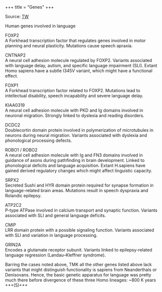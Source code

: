 +++
title = "Genes"
+++

Source: [TW](https://x.com/blog_supplement/status/1948263777184387577)

Human genes involved in language

FOXP2  
A Forkhead transcription factor that regulates genes involved in motor planning and neural plasticity. Mutations cause speech apraxia.  

CNTNAP2  
A neural cell adhesion molecule regulated by FOXP2. Variants associated with language delay, autism, and specific language impairment (SLI). Extant Homo sapiens have a subtle I345V variant, which might have a functional effect.  

FOXP1  
A Forkhead transcription factor related to FOXP2. Mutations lead to intellectual disability, speech incapability and severe language delay.  

KIAA0319  
A neural cell adhesion molecule with PKD and Ig domains involved in neuronal migration. Strongly linked to dyslexia and reading disorders.  

DCDC2  
Doublecortin domain protein involved in polymerization of microtubules in neurons during neural migration. Variants associated with dyslexia and phonological processing defects.  

ROBO1 / ROBO2  
A neural cell adhesion molecule with Ig and FN3 domains involved in guidance of axons during pathfinding in brain development. Linked to phonological deficits and language acquisition. Extant H.sapiens have gained derived regulatory changes which might affect linguistic capacity.  

SRPX2  
Secreted Sushi and HYR domain protein required for synapse formation in language-related brain areas. Mutations result in speech dyspraxia and Rolandic epilepsy.  

ATP2C2  
P-type ATPase involved in calcium transport and synaptic function. Variants associated with SLI and general language deficits.  

CMIP  
LRR domain protein  with a possible signaling function. Variants associated with SLI and variation in language processing.  

GRIN2A  
Encodes a glutamate receptor subunit. Variants linked to epilepsy-related language regression (Landau–Kleffner syndrome).  

Barring the cases noted above, TMK all the other genes listed above lack variants that might distinguish functionality is sapiens from Neanderthals or Denisovans. Hence, the basic genetic apparatus for language was pretty much there before divergence of these three Homo lineages: ~800 K years  +++(5)+++